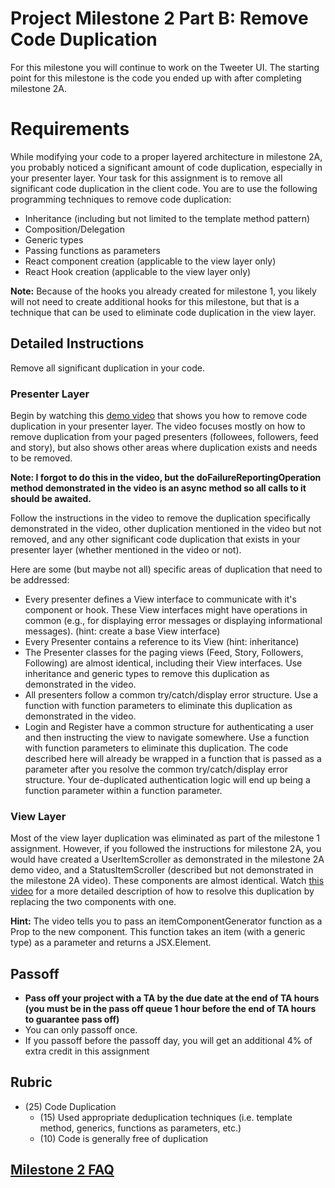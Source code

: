 # Project Milestone 2 Part B: Remove Code Duplication
  
For this milestone you will continue to work on the Tweeter UI. The starting point for this milestone is the code you ended up with after completing milestone 2A.

# Requirements

While modifying your code to a proper layered architecture in milestone 2A, you probably noticed a significant amount of code duplication, especially in your presenter layer. Your task for this assignment is to remove all significant code duplication in the client code. You are to use the following programming techniques to remove code duplication:

- Inheritance (including but not limited to the template method pattern)
- Composition/Delegation
- Generic types
- Passing functions as parameters
- React component creation (applicable to the view layer only)
- React Hook creation (applicable to the view layer only)

**Note:** Because of the hooks you already created for milestone 1, you likely will not need to create additional hooks for this milestone, but that is a technique that can be used to eliminate code duplication in the view layer.

## Detailed Instructions

Remove all significant duplication in your code.

### Presenter Layer

Begin by watching this [demo video](https://youtu.be/HrV50fHgcmo) that shows you how to remove code duplication in your presenter layer. The video focuses mostly on how to remove duplication from your paged presenters (followees, followers, feed and story), but also shows other areas where duplication exists and needs to be removed.

**Note: I forgot to do this in the video, but the doFailureReportingOperation method demonstrated in the video is an async method so all calls to it should be awaited.**

Follow the instructions in the video to remove the duplication specifically demonstrated in the video, other duplication mentioned in the video but not removed, and any other significant code duplication that exists in your presenter layer (whether mentioned in the video or not).

Here are some (but maybe not all) specific areas of duplication that need to be addressed:

- Every presenter defines a View interface to communicate with it's component or hook. These View interfaces might have
operations in common (e.g., for displaying error messages or displaying informational messages). (hint: create a base View interface)
- Every Presenter contains a reference to its View (hint: inheritance)
- The Presenter classes for the paging views (Feed, Story, Followers, Following) are almost identical, including their View interfaces. Use inheritance and generic types to remove this duplication as demonstrated in the video.
- All presenters follow a common try/catch/display error structure. Use a function with function parameters to eliminate this duplication as demonstrated in the video.
- Login and Register have a common structure for authenticating a user and then instructing the view to navigate somewhere. Use a function with function parameters to eliminate this duplication. The code described here will already be wrapped in a function that is passed as a parameter after you resolve the common try/catch/display error structure. Your de-duplicated authentication logic will end up being a function parameter within a function parameter.

### View Layer

Most of the view layer duplication was eliminated as part of the milestone 1 assignment. However, if you followed the instructions for milestone 2A, you would have created a UserItemScroller as demonstrated in the milestone 2A demo video, and a StatusItemScroller (described but not demonstrated in the milestone 2A video). These components are almost identical. Watch [this video](https://youtu.be/TOVfB7PiWqM) for a more detailed description of how to resolve this duplication by replacing the two components with one.

**Hint:** The video tells you to pass an itemComponentGenerator function as a Prop to the new component. This function takes an item (with a generic type) as a parameter and returns a JSX.Element.

## Passoff

- **Pass off your project with a TA by the due date at the end of TA hours (you must be in the pass off queue 1 hour before the end of TA hours to guarantee pass off)**
- You can only passoff once.
- If you passoff before the passoff day, you will get an additional 4% of extra credit in this assignment

## Rubric

- (25) Code Duplication
  - (15) Used appropriate deduplication techniques (i.e. template method, generics, functions as parameters, etc.)
  - (10) Code is generally free of duplication

## [Milestone 2 FAQ](../milestone-2a/milestone-2-faq.md)
